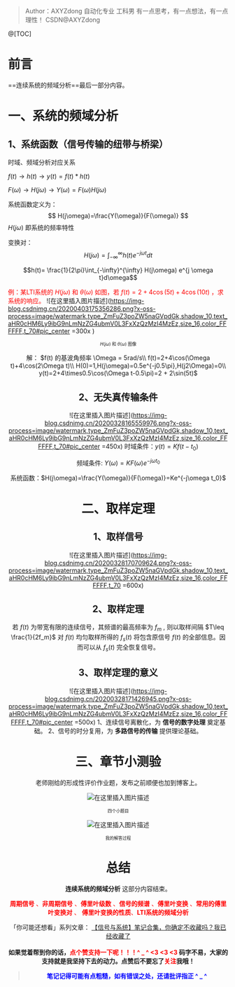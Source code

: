 >Author：AXYZdong
>自动化专业 工科男
>有一点思考，有一点想法，有一点理性！
>CSDN@AXYZdong

@[TOC]
# 前言
==连续系统的频域分析==最后一部分内容。
# 一、系统的频域分析
## 1、系统函数（信号传输的纽带与桥梁）
时域、频域分析对应关系

$f(t) \longrightarrow h(t) \longrightarrow y(t)=f(t)*h(t)$

$F(\omega) \longrightarrow H(j\omega) \longrightarrow Y(\omega)=F(\omega)H(j\omega)$

系统函数定义为：
$$
H(j\omega)=\frac{Y(\omega)}{F(\omega)}
$$
$H(j\omega)$ 即系统的频率特性

变换对：
$$H(j \omega)= \int_{-\infty}^{\infty} h(t) e^{-j  \omega t}dt$$

$$h(t)= \frac{1}{2\pi}\int_{-\infty}^{\infty} H(j\omega) e^{j  \omega t}d\omega$$

<font color=red>例：某LTI系统的 $H(j\omega)$ 和 $\theta(\omega)$ 如图，若 $f(t)=2+4\cos(5t)+4\cos(10t)$ ，求系统的响应。</font>
![在这里插入图片描述](https://img-blog.csdnimg.cn/20200403175356286.png?x-oss-process=image/watermark,type_ZmFuZ3poZW5naGVpdGk,shadow_10,text_aHR0cHM6Ly9ibG9nLmNzZG4ubmV0L3FxXzQzMzI4MzEz,size_16,color_FFFFFF,t_70#pic_center =300x )<center><sup><sup>$H(j\omega)$ 和 $\theta(\omega)$ 图像</sup></sup>

解：
$f(t) 的基波角频率 \Omega = 5rad/s\\
f(t)=2+4\cos(\Omega t)+4\cos(2\Omega t)\\
H(0)=1,H(j\omega)=0.5e^{-j0.5\pi},H(j2\Omega)=0\\
y(t)=2+4\times0.5\cos(\Omega t-0.5\pi)=2 + 2\sin(5t)$

## 2、无失真传输条件
![在这里插入图片描述](https://img-blog.csdnimg.cn/20200328165559976.png?x-oss-process=image/watermark,type_ZmFuZ3poZW5naGVpdGk,shadow_10,text_aHR0cHM6Ly9ibG9nLmNzZG4ubmV0L3FxXzQzMzI4MzEz,size_16,color_FFFFFF,t_70#pic_center =450x)
时域条件：$y(t) =Kf(t-t_0)$

频域条件:  $Y(\omega)=KF(\omega) e^{-j\omega t_0}$

系统函数：$H(j\omega)=\frac{Y(\omega)}{F(\omega)}=Ke^{-j\omega t_0}$

# 二、取样定理
## 1、取样信号
![在这里插入图片描述](https://img-blog.csdnimg.cn/20200328170709624.png?x-oss-process=image/watermark,type_ZmFuZ3poZW5naGVpdGk,shadow_10,text_aHR0cHM6Ly9ibG9nLmNzZG4ubmV0L3FxXzQzMzI4MzEz,size_16,color_FFFFFF,t_70 =600x)
## 2、取样定理
若 $f(t)$ 为带宽有限的连续信号，其频谱的最高频率为 $f_m$ , 则以取样间隔 $T\leq \frac{1}{2f_m}$ 对 $f(t)$ 均匀取样所得的 $f_s(t)$ 将包含原信号 $f(t)$ 的全部信息。因而可以从 $f_s(t)$ 完全恢复信号。

## 3、取样定理的意义
![在这里插入图片描述](https://img-blog.csdnimg.cn/20200328171426945.png?x-oss-process=image/watermark,type_ZmFuZ3poZW5naGVpdGk,shadow_10,text_aHR0cHM6Ly9ibG9nLmNzZG4ubmV0L3FxXzQzMzI4MzEz,size_16,color_FFFFFF,t_70#pic_center =500x)
1、连续信号离散化，为 **信号的数字处理** 奠定基础。
2、信号的时分复用，为 **多路信号的传输** 提供理论基础。
# 三、章节小测验
老师刚给的形成性评价作业题，发布之前顺便也加到博客上。

![在这里插入图片描述](https://img-blog.csdnimg.cn/20200403233430439.png?x-oss-process=image/watermark,type_ZmFuZ3poZW5naGVpdGk,shadow_10,text_aHR0cHM6Ly9ibG9nLmNzZG4ubmV0L3FxXzQzMzI4MzEz,size_50,color_DFFFFF,t_70#pic_center)
<center><sup><sup>四个小题目</sup></sup><center>


![在这里插入图片描述](https://img-blog.csdnimg.cn/20200403233641698.JPG?x-oss-process=image/watermark,type_ZmFuZ3poZW5naGVpdGk,shadow_10,text_aHR0cHM6Ly9ibG9nLmNzZG4ubmV0L3FxXzQzMzI4MzEz,size_120,color_FFFFFF,t_70#pic_center)
<center><sup><sup>我的解答过程</sup></sup><center>

# 总结
**连续系统的频域分析** 这部分内容结束。

<font color=red>**周期信号**	、**非周期信号** 、**傅里叶级数** 、**信号的频谱** 、**傅里叶变换** 、**常用的傅里叶变换对** 、 **傅里叶变换的性质**、**LTI系统的频域分析**</font>
<br>

「你可能还想看」系列文章：
[【信号与系统】笔记合集，你确定不收藏吗？我已经收藏了](https://axyzdong.blog.csdn.net/article/details/105909575)
\
\
 <strong>如果觉着帮到你的话，<font color=red><strong>点个赞支持一下呢！！！^ _ ^ <3 <3 <3</font>
 码字不易，大家的支持就是我坚持下去的动力。点赞后不要忘了<font color=red>关注</font>我哦！



><font color=blue><strong>笔记记得可能有点粗糙，如有错误之处，还请批评指正 ^ _ ^</font>

